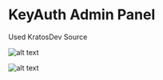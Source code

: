 # KeyAuth Admin Panel
 
 Used KratosDev Source
 
![alt text](https://i.gyazo.com/57fc19822f12361b0de6bc71bf886668.png)

![alt text](https://i.imgur.com/JFEBPpb.gif)
